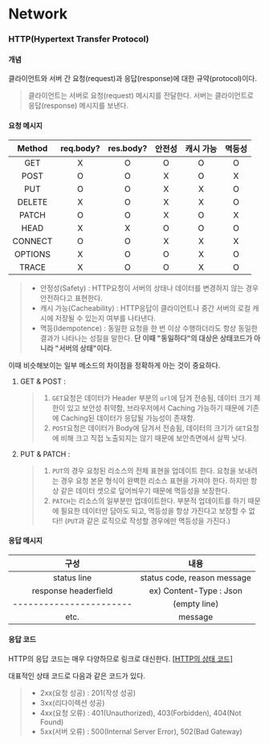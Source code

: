 # Network

### HTTP(Hypertext Transfer Protocol)

#### 개념

클라이언트와 서버 간 요청(request)과 응답(response)에 대한 규약(protocol)이다.

> 클라이언트는 서버로 요청(request) 메시지를 전달한다.
> 서버는 클라이언트로 응답(response) 메시지를 보낸다.

#### 요청 메시지

| Method  | req.body? | res.body? | 안전성 | 캐시 가능 | 멱등성 |
| :-----: | :-------: | :-------: | :----: | :-------: | :----: |
|   GET   |     X     |     O     |   O    |     O     |   O    |
|  POST   |     O     |     O     |   X    |     O     |   X    |
|   PUT   |     O     |     O     |   X    |     X     |   O    |
| DELETE  |     X     |     O     |   X    |     X     |   O    |
|  PATCH  |     O     |     O     |   X    |     O     |   X    |
|  HEAD   |     X     |     X     |   O    |     O     |   O    |
| CONNECT |     O     |     O     |   X    |     X     |   X    |
| OPTIONS |     X     |     O     |   O    |     X     |   O    |
|  TRACE  |     X     |     O     |   O    |     X     |   O    |

> - 안정성(Safety) : HTTP요청이 서버의 상태나 데이터를 변경하지 않는 경우 안전하다고 표현한다.
> - 캐시 가능(Cacheability) : HTTP응답이 클라이언트나 중간 서버의 로컬 캐시에 저장될 수 있는지 여부를 나타낸다.
> - 멱등(Idempotence) : 동일한 요청을 한 번 이상 수행하더라도 항상 동일한 결과가 나타나는 성질을 말한다.
>   **단 이때 "동일하다"의 대상은 상태코드가 아니라 "서버의 상태"이다.**

이때 비슷해보이는 일부 메소드의 차이점을 정확하게 아는 것이 중요하다.

1. GET & POST :

   > 1. `GET`요청은 데이터가 Header 부분의 `url`에 담겨 전송됨, 데이터 크기 제한이 있고 보안성 취약함, 브라우저에서 Caching 가능하기 때문에 기존에 Caching된 데이터가 응답될 가능성이 존재함.
   > 2. `POST`요청은 데이터가 Body에 담겨서 전송됨, 데이터의 크기가 `GET`요청에 비해 크고 직접 노출되지는 않기 때문에 보안측면에서 살짝 낫다.

2. PUT & PATCH :

   > 1. `PUT`의 경우 요청된 리소스의 전체 표현을 업데이트 한다. 요청을 보내려는 경우 요청 본문 형식이 완벽한 리소스 표현을 가져야 한다. 하지만 항상 같은 데이터 셋으로 덮어씌우기 때문에 멱등성을 보장한다.
   > 2. `PATCH`는 리소스의 일부분만 업데이트한다. 부분적 업데이트를 하기 때문에 필요한 데이터만 담아도 되고, 멱등성을 항상 가진다고 보장할 수 없다!! (`PUT`과 같은 로직으로 작성할 경우에만 멱등성을 가진다.)

#### 응답 메시지

|          구성           |            내용             |
| :---------------------: | :-------------------------: |
|       status line       | status code, reason message |
|  response headerfield   |   ex) Content-Type : Json   |
| ----------------------- |        (empty line)         |
|          etc.           |           message           |

#### 응답 코드

HTTP의 응답 코드는 매우 다양하므로 링크로 대신한다. [[HTTP의 상태 코드]](https://ko.wikipedia.org/wiki/HTTP_%EC%83%81%ED%83%9C_%EC%BD%94%EB%93%9C)

대표적인 상태 코드로 다음과 같은 코드가 있다.

> - 2xx(요청 성공) : 201(작성 성공)
> - 3xx(리다이렉션 성공)
> - 4xx(요청 오류) : 401(Unauthorized), 403(Forbidden), 404(Not Found)
> - 5xx(서버 오류) : 500(Internal Server Error), 502(Bad Gateway)
